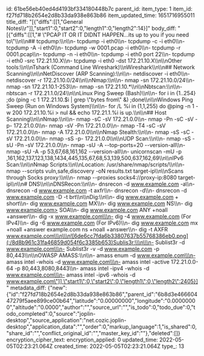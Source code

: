 id: 61be56eb40ed4d4193bf334180448b7c
parent_id: 
item_type: 1
item_id: f27fd718b2654e2d8b33da938e863b86
item_updated_time: 1651716955011
title_diff: "[{\"diffs\":[[1,\"General Notes\\\r\"]],\"start1\":0,\"start2\":0,\"length1\":0,\"length2\":14}]"
body_diff: "[{\"diffs\":[[1,\"# \\\"PCAP IT OR IT DIDNT HAPPEN...its up to you if you need to\\\"\\\n\\\n## tcpdump:\\\n\\\n- tcpdump -i eth0\\\n- tcpdump -c -i eth0\\\n- tcpdump -A -i eth0\\\n- tcpdump -w 0001.pcap -i eth0\\\n- tcpdump -r 0001.pcap\\\n- tcpdump -n -i eth0\\\n- tcpdump -i eth0 port 22\\\n- tcpdump -i eth0 -src 172.21.10.X\\\n- tcpdump -i eth0 -dst 172.21.10.X\\\n\\\nOther tools:\\\n\\\nTshark (Command Line Wireshark)\\\nWireshark\\\n\\\n## Network Scanning\\\n\\\nNetDiscover (ARP Scanning):\\\n\\\n- netdiscover -i eth0\\\n- netdiscover -r 172.21.10.0/24\\\n\\\nNmap:\\\n\\\n- nmap -sn 172.21.10.0/24\\\n- nmap -sn 172.21.10.1-253\\\n- nmap -sn 172.21.10.*\\\n\\\nNbtscan:\\\n\\\n- nbtscan -r 172.21.1.0/24\\\n\\\nLinux Ping Sweep (Bash)\\\n\\\n- for i in {1..254} ;do (ping -c 1 172.21.10.$i | grep \\\"bytes from\\\" &) ;done\\\n\\\nWindows Ping Sweep (Run on Windows System)\\\n\\\n- for /L %i in (1,1,255) do @ping -n 1 -w 200 172.21.10.%i > nul && echo 172.21.1.%i is up.\\\n\\\n## Host Scanning\\\n\\\nNmap:\\\n\\\n- nmap -sC -sV 172.21.0.0\\\n- nmap -Pn -sC -sV -p- 172.21.0.0\\\n- nmap -sV -Pn 172.21.0.0\\\n- nmap -T4 -sC -sV 172.21.0.0\\\n- nmap -A 172.21.0.0\\\n\\\nNmap Stealth:\\\n\\\n- nmap -sS -sC -sV 172.21.0.0\\\n- nmap -sS -p- 172.21.0.0\\\n\\\nUDP Scan:\\\n\\\n- nmap -sS -sU -Pn -sV 172.21.0.0\\\n- nmap -sU -A --top-ports=20 --version-all\\\n- nmap -sU -A -p 53,67,68,161,162 --version-all\\\n- unicornscan -mU -p ,161,162,137,123,138,1434,445,135,67,68,53,139,500,637,162,69\\\n\\\nIPv6 Scan:\\\n\\\nNmap Scripts:\\\n\\\nLocation: /usr/share/nmap/scripts/\\\n\\\n- nmap --scripts vuln,safe,discovery -oN results.txt target-ip\\\n\\\nScans through Socks proxy:\\\n\\\n- nmap --proxies socks4://proxy-ip:8080 target-ip\\\n\\\n# DNS\\\n\\\nDNSRecon:\\\n\\\n- dnsrecon -d www.example.com -a\\\n- dnsrecon -d www.example.com -t axfr\\\n- dnsrecon -d\\\n- dnsrecon -d www.example.com -D <namelist>-t brt</namelist>\\\n\\\nDig:\\\n\\\n- dig www.example.com + short\\\n- dig www.example.com MX\\\n- dig www.example.com NS\\\n- dig www.example.com> SOA\\\n- dig www.example.com ANY +noall +answer\\\n- dig -x www.example.com\\\n- dig -4 www.example.com (For IPv4)\\\n- dig -6 www.example.com (For IPv6)\\\n- dig www.example.com mx +noall +answer example.com ns +noall +answer\\\n- dig -t AXFR www.example.com\\\n\\\n![6de6cc7fda6b33807637b55768386eb0.png](:/8d8b961c31fa46859d054f6c3385b653)Sublis3r:\\\n\\\n- Sublist3r -d www.example.com\\\n- Sublist3r -v -d www.example.com -p 80,443\\\n\\\nOWASP AMASS:\\\n\\\n- amass enum -d www.example.com\\\n- amass intel -whois -d www.example.com\\\n- amass intel -active 172.21.0.0-64 -p 80,443,8080,8443\\\n- amass intel -ipv4 -whois -d www.example.com\\\n- amass intel -ipv6 -whois -d www.example.com\"]],\"start1\":0,\"start2\":0,\"length1\":0,\"length2\":2405}]"
metadata_diff: {"new":{"id":"f27fd718b2654e2d8b33da938e863b86","parent_id":"6b8d3e46660447279f5aee899ce00b64","latitude":"0.00000000","longitude":"0.00000000","altitude":"0.0000","author":"","source_url":"","is_todo":0,"todo_due":0,"todo_completed":0,"source":"joplin-desktop","source_application":"net.cozic.joplin-desktop","application_data":"","order":0,"markup_language":1,"is_shared":0,"share_id":"","conflict_original_id":"","master_key_id":""},"deleted":[]}
encryption_cipher_text: 
encryption_applied: 0
updated_time: 2022-05-05T02:23:21.064Z
created_time: 2022-05-05T02:23:21.064Z
type_: 13